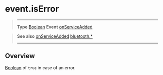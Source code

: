 # event.isError

> --------------------- ------------------------------------------------------------------------------------------
> __Type__              [Boolean](https://docs.coronalabs.com/api/type/Boolean.html)
> __Event__             [onServiceAdded](/plugin/bluetooth/type/Server/event/onServiceAdded/index.md)


> __See also__          [onServiceAdded](/plugin/bluetooth/type/Server/event/onServiceAdded/index.md)
>						[bluetooth.*](/plugin/bluetooth.md)
> --------------------- ------------------------------------------------------------------------------------------

## Overview

[Boolean](https://docs.coronalabs.com/api/type/Boolean.html) of `true` in case of an error.